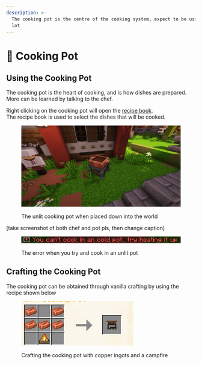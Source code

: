 ```yaml
---
description: >-
  The cooking pot is the centre of the cooking system, expect to be using it a
  lot
---
```


# 🍲 Cooking Pot

## Using the Cooking Pot

The cooking pot is the heart of cooking, and is how dishes are prepared.<br>
More can be learned by talking to the chef.

Right clicking on the cooking pot will open the [recipe book](https://bendingmc.gitbook.io/bendingmc-wiki/cooking/getting-started/recipe-book).<br>
The recipe book is used to select the dishes that will be cooked.

<figure><img src="../../.gitbook/assets/image_2023-03-31_222618688.png" alt=""><figcaption><p>The unlit cooking pot when placed down into the world</p></figcaption></figure>
[take screenshot of both chef and pot pls, then change caption]

<figure><img src="../../.gitbook/assets/image_2023-03-31_223441479.png" alt=""><figcaption><p>The error when you try and cook in an unlit pot</p></figcaption></figure>

## Crafting the Cooking Pot

The cooking pot can be obtained through vanilla crafting by using the recipe shown below

<figure><img src="../../.gitbook/assets/image_2023-03-31_223345744.png" alt=""><figcaption><p>Crafting the cooking pot with copper ingots and a campfire</p></figcaption></figure>

